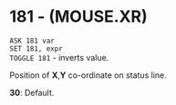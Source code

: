 # 181 - (MOUSE.XR)

`ASK 181 var`  
`SET 181, expr`  
`TOGGLE 181` - inverts value.

Position of **X**,**Y** co-ordinate on status line.

**30**: Default.

